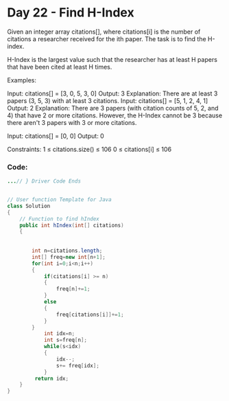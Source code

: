 # Day 22 - Find H-Index

Given an integer array citations[], where citations[i] is the number of citations a researcher received for the ith paper. The task is to find the H-index.

H-Index is the largest value such that the researcher has at least H papers that have been cited at least H times.

Examples:

Input: citations[] = [3, 0, 5, 3, 0]
Output: 3
Explanation: There are at least 3 papers (3, 5, 3) with at least 3 citations.
Input: citations[] = [5, 1, 2, 4, 1]
Output: 2
Explanation: There are 3 papers (with citation counts of 5, 2, and 4) that have 2 or more citations. However, the H-Index cannot be 3 because there aren't 3 papers with 3 or more citations.

Input: citations[] = [0, 0]
Output: 0


Constraints:
1 ≤ citations.size() ≤ 106
0 ≤ citations[i] ≤ 106

### Code:
```java
...// } Driver Code Ends


// User function Template for Java
class Solution 
{
    // Function to find hIndex
    public int hIndex(int[] citations) 
    {
        
      
        int n=citations.length;
        int[] freq=new int[n+1];
        for(int i=0;i<n;i++)
        {
            if(citations[i] >= n)
            {
                freq[n]+=1;
            }
            else
            {
                freq[citations[i]]+=1;
            }
        }
            int idx=n;
            int s=freq[n];
            while(s<idx)
            {
                idx--;
                s+= freq[idx];
            }
         return idx;
    }
}
```
